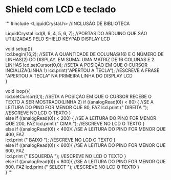 # Shield com LCD e teclado

'''
#include <LiquidCrystal.h> //INCLUSÃO DE BIBLIOTECA
  
LiquidCrystal lcd(8, 9, 4, 5, 6, 7); //PORTAS DO ARDUINO QUE SÃO UTILIZADAS PELO SHIELD KEYPAD DISPLAY LCD
  
void setup(){  
 lcd.begin(16,2); //SETA A QUANTIDADE DE COLUNAS(16) E O NÚMERO DE LINHAS(2) DO DISPLAY. EM SUMA: UMA MATRIZ DE 16 COLUNAS E 2 LINHAS
 lcd.setCursor(0,0); //SETA A POSIÇÃO EM QUE O CURSOR INCIALIZA(LINHA 1) 
 lcd.print("APERTOU A TECLA"); //ESCREVE A FRASE "APERTOU A TECLA" NA PRIMEIRA LINHA DO DISPLAY LCD  
}  
  
void loop(){  
 lcd.setCursor(0,1); //SETA A POSIÇÃO EM QUE O CURSOR RECEBE O TEXTO A SER MOSTRADO(LINHA 2)
 if ((analogRead(0)) < 80) { //SE A LEITURA DO PINO FOR MENOR QUE 80, FAZ 
  lcd.print ("    DIREITA    "); //ESCREVE NO LCD O TEXTO 
 }  
 else if ((analogRead(0)) < 200) { //SE A LEITURA DO PINO FOR MENOR QUE 200, FAZ
  lcd.print ("      CIMA     ");  //ESCREVE NO LCD O TEXTO
 }  
 else if ((analogRead(0)) < 400){ //SE A LEITURA DO PINO FOR MENOR QUE 400, FAZ  
  lcd.print ("     BAIXO     "); //ESCREVE NO LCD O TEXTO 
 }  
 else if ((analogRead(0)) < 600){ //SE A LEITURA DO PINO FOR MENOR QUE 600, FAZ  
  lcd.print ("    ESQUERDA   "); //ESCREVE NO LCD O TEXTO 
 }  
 else if ((analogRead(0)) < 800){ //SE A LEITURA DO PINO FOR MENOR QUE 800, FAZ 
  lcd.print ("     SELECT    "); //ESCREVE NO LCD O TEXTO 
 }  
}
'''
